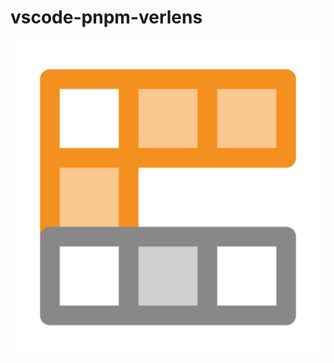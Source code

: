# vscode-pnpm-verlens

![Show](https://github.com/chavyleung/vscode-pnpm-verlens/blob/main/res/icon.png?raw=true)
